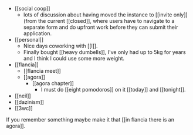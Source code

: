 - [[social coop]]
  - lots of discussion about having moved the instance to [[invite only]] (from the current [[closed]], where users have to navigate to a separate form and do upfront work before they can submit their application.
- [[personal]]
  - Nice days coworking with [[l]].
  - Finally bought [[heavy dumbells]], I've only had up to 5kg for years and I think I could use some more weight.
- [[flancia]]
  - [[flancia meet]]
  - [[agora]]
    - [[agora chapter]]
      - I must do [[eight pomodoros]] on it [[today]] and [[tonight]].
- [[neil]]
- [[dazinism]]
- [[3wc]]

If you remember something maybe make it that [[in flancia there is an agora]].
